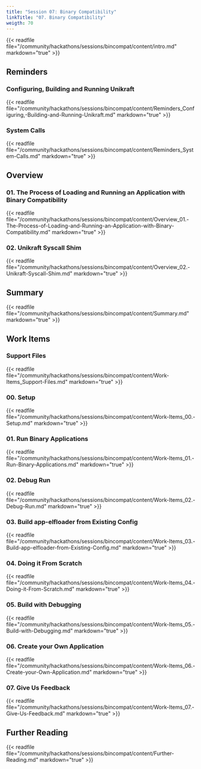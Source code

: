 ```yaml
---
title: "Session 07: Binary Compatibility"
linkTitle: "07. Binary Compatibility"
weigth: 70
---
```


{{< readfile file="/community/hackathons/sessions/bincompat/content/intro.md" markdown="true" >}}

## Reminders

### Configuring, Building and Running Unikraft

{{< readfile file="/community/hackathons/sessions/bincompat/content/Reminders_Configuring,-Building-and-Running-Unikraft.md" markdown="true" >}}

### System Calls

{{< readfile file="/community/hackathons/sessions/bincompat/content/Reminders_System-Calls.md" markdown="true" >}}

## Overview

### 01. The Process of Loading and Running an Application with Binary Compatibility

{{< readfile file="/community/hackathons/sessions/bincompat/content/Overview_01.-The-Process-of-Loading-and-Running-an-Application-with-Binary-Compatibility.md" markdown="true" >}}

### 02. Unikraft Syscall Shim

{{< readfile file="/community/hackathons/sessions/bincompat/content/Overview_02.-Unikraft-Syscall-Shim.md" markdown="true" >}}

## Summary

{{< readfile file="/community/hackathons/sessions/bincompat/content/Summary.md" markdown="true" >}}

## Work Items

### Support Files

{{< readfile file="/community/hackathons/sessions/bincompat/content/Work-Items_Support-Files.md" markdown="true" >}}

### 00. Setup

{{< readfile file="/community/hackathons/sessions/bincompat/content/Work-Items_00.-Setup.md" markdown="true" >}}

### 01. Run Binary Applications

{{< readfile file="/community/hackathons/sessions/bincompat/content/Work-Items_01.-Run-Binary-Applications.md" markdown="true" >}}

### 02. Debug Run

{{< readfile file="/community/hackathons/sessions/bincompat/content/Work-Items_02.-Debug-Run.md" markdown="true" >}}

### 03. Build app-elfloader from Existing Config

{{< readfile file="/community/hackathons/sessions/bincompat/content/Work-Items_03.-Build-app-elfloader-from-Existing-Config.md" markdown="true" >}}

### 04. Doing it From Scratch

{{< readfile file="/community/hackathons/sessions/bincompat/content/Work-Items_04.-Doing-it-From-Scratch.md" markdown="true" >}}

### 05. Build with Debugging

{{< readfile file="/community/hackathons/sessions/bincompat/content/Work-Items_05.-Build-with-Debugging.md" markdown="true" >}}

### 06. Create your Own Application

{{< readfile file="/community/hackathons/sessions/bincompat/content/Work-Items_06.-Create-your-Own-Application.md" markdown="true" >}}

### 07. Give Us Feedback

{{< readfile file="/community/hackathons/sessions/bincompat/content/Work-Items_07.-Give-Us-Feedback.md" markdown="true" >}}

## Further Reading

{{< readfile file="/community/hackathons/sessions/bincompat/content/Further-Reading.md" markdown="true" >}}
